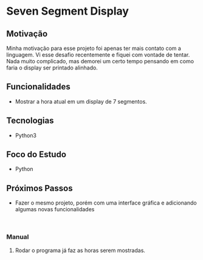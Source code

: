 # Seven Segment Display

## Motivação

Minha motivação para esse projeto foi apenas ter mais contato com a linguagem. Vi esse desafio recentemente e fiquei com vontade de tentar. Nada muito complicado, mas demorei um certo tempo pensando em como faria o display ser printado alinhado.

## Funcionalidades

- Mostrar a hora atual em um display de 7 segmentos.

## Tecnologias 

- Python3

## Foco do Estudo

- Python

## Próximos Passos 

- Fazer o mesmo projeto, porém com uma interface gráfica e adicionando algumas novas funcionalidades

<br>

### Manual

1. Rodar o programa já faz as horas serem mostradas.
